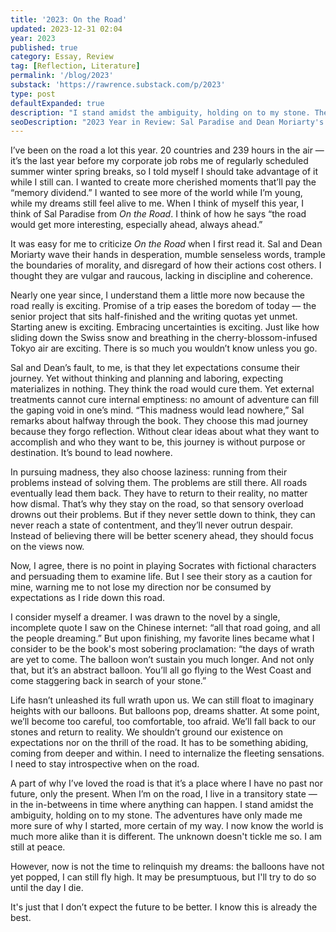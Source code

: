 ```yaml
---
title: '2023: On the Road'
updated: 2023-12-31 02:04
year: 2023
published: true
category: Essay, Review
tag: [Reflection, Literature]
permalink: '/blog/2023'
substack: 'https://rawrence.substack.com/p/2023'
type: post
defaultExpanded: true
description: "I stand amidst the ambiguity, holding on to my stone. The adventures have only made me more sure of why I started, more certain of my way. I now know the world is much more alike than it is different. The unknown doesn't tickle me so. I am still at peace."
seoDescription: "2023 Year in Review: Sal Paradise and Dean Moriarty's lives in Jack Kerouac's On the Road irked me when I first read the novel. But now I understand them more now. Because the road really is exciting, as my 2023 proves to be."
---
```


I’ve been on the road a lot this year. 20 countries and 239 hours in the air — it’s the last year before my corporate job robs me of regularly scheduled summer winter spring breaks, so I told myself I should take advantage of it while I still can. I wanted to create more cherished moments that’ll pay the “memory dividend.” I wanted to see more of the world while I’m young, while my dreams still feel alive to me. When I think of myself this year, I think of Sal Paradise from _On the Road_. I think of how he says “the road would get more interesting, especially ahead, always ahead.”

It was easy for me to criticize _On the Road_ when I first read it. Sal and Dean Moriarty wave their hands in desperation, mumble senseless words, trample the boundaries of morality, and disregard of how their actions cost others. I thought they are vulgar and raucous, lacking in discipline and coherence.

Nearly one year since, I understand them a little more now because the road really is exciting. Promise of a trip eases the boredom of today — the senior project that sits half-finished and the writing quotas yet unmet. Starting anew is exciting. Embracing uncertainties is exciting. Just like how sliding down the Swiss snow and breathing in the cherry-blossom-infused Tokyo air are exciting. There is so much you wouldn’t know unless you go.

Sal and Dean’s fault, to me, is that they let expectations consume their journey. Yet without thinking and planning and laboring, expecting materializes in nothing. They think the road would cure them. Yet external treatments cannot cure internal emptiness: no amount of adventure can fill the gaping void in one’s mind. “This madness would lead nowhere,” Sal remarks about halfway through the book. They choose this mad journey because they forgo reflection. Without clear ideas about what they want to accomplish and who they want to be, this journey is without purpose or destination. It’s bound to lead nowhere.

In pursuing madness, they also choose laziness: running from their problems instead of solving them. The problems are still there. All roads eventually lead them back. They have to return to their reality, no matter how dismal. That’s why they stay on the road, so that sensory overload drowns out their problems. But if they never settle down to think, they can never reach a state of contentment, and they’ll never outrun despair. Instead of believing there will be better scenery ahead, they should focus on the views now.  

Now, I agree, there is no point in playing Socrates with fictional characters and persuading them to examine life. But I see their story as a caution for mine, warning me to not lose my direction nor be consumed by expectations as I ride down this road.  

I consider myself a dreamer. I was drawn to the novel by a single, incomplete quote I saw on the Chinese internet: “all that road going, and all the people dreaming.” But upon finishing, my favorite lines became what I consider to be the book's most sobering proclamation: “the days of wrath are yet to come. The balloon won’t sustain you much longer. And not only that, but it’s an abstract balloon. You’ll all go flying to the West Coast and come staggering back in search of your stone.”

Life hasn’t unleashed its full wrath upon us. We can still float to imaginary heights with our balloons. But balloons pop, dreams shatter. At some point, we’ll become too careful, too comfortable, too afraid. We’ll fall back to our stones and return to reality. We shouldn’t ground our existence on expectations nor on the thrill of the road. It has to be something abiding, coming from deeper and within. I need to internalize the fleeting sensations. I need to stay introspective when on the road.

A part of why I’ve loved the road is that it’s a place where I have no past nor future, only the present. When I’m on the road, I live in a transitory state — in the in-betweens in time where anything can happen. I stand amidst the ambiguity, holding on to my stone. The adventures have only made me more sure of why I started, more certain of my way. I now know the world is much more alike than it is different. The unknown doesn't tickle me so. I am still at peace.

However, now is not the time to relinquish my dreams: the balloons have not yet popped, I can still fly high. It may be presumptuous, but I'll try to do so until the day I die.

It's just that I don’t expect the future to be better. I know this is already the best.
